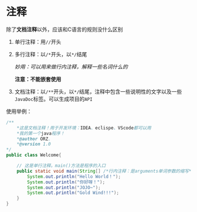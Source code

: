 # 注释

除了**文档注释**以外，应该和C语言的规则没什么区别

1. 单行注释：用`//`开头

2. 多行注释：以`/*`开头，以`*/`结尾

	*妙用：可以用来做行内注释，解释一些名词什么的*

	**注意：不能嵌套使用**

3. 文档注释：以`/**`开头，以`*/`结尾，注释中包含一些说明性的文字以及一些`JavaDoc`标签。可以生成项目的`API`

使用举例：

```java
/**
	*这是文档注释！用于开发环境：IDEA、eclispe、VScode都可以用
	*我的第一个java程序！
	*@author ORZ.
	*@version 1.0
*/
public class Welcome{

	// 这是单行注释。main()方法是程序的入口
	public static void main(String[] /*行内注释：是arguments单词参数的缩写*/args){
		System.out.println("Hello World！");
		System.out.println("你好呀！");
		System.out.println("JOJO~");
		System.out.println("Gold Wind!!!");
	}
}
```

